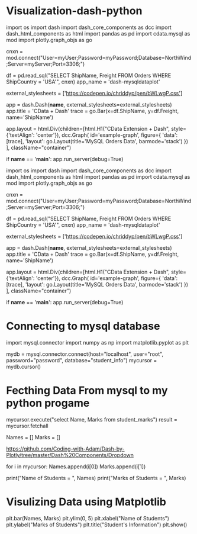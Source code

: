# Visualization-dash-python

import os
import dash
import dash_core_components as dcc
import dash_html_components as html
import pandas as pd
import cdata.mysql as mod
import plotly.graph_objs as go
 
cnxn = mod.connect("User=myUser;Password=myPassword;Database=NorthWind;Server=myServer;Port=3306;")
 
df = pd.read_sql("SELECT ShipName, Freight FROM Orders WHERE ShipCountry = 'USA'", cnxn)
app_name = 'dash-mysqldataplot'
 
external_stylesheets = ['https://codepen.io/chriddyp/pen/bWLwgP.css']
 
app = dash.Dash(__name__, external_stylesheets=external_stylesheets)
app.title = 'CData + Dash'
trace = go.Bar(x=df.ShipName, y=df.Freight, name='ShipName')
 
app.layout = html.Div(children=[html.H1("CData Extension + Dash", style={'textAlign': 'center'}),
dcc.Graph(
id='example-graph',
figure={
'data': [trace],
'layout':
go.Layout(title='MySQL Orders Data', barmode='stack')
})
], className="container")
 
if __name__ == '__main__':
app.run_server(debug=True)







import os
import dash
import dash_core_components as dcc
import dash_html_components as html
import pandas as pd
import cdata.mysql as mod
import plotly.graph_objs as go
 
cnxn = mod.connect("User=myUser;Password=myPassword;Database=NorthWind;Server=myServer;Port=3306;")
 
df = pd.read_sql("SELECT ShipName, Freight FROM Orders WHERE ShipCountry = 'USA'", cnxn)
app_name = 'dash-mysqldataplot'
 
external_stylesheets = ['https://codepen.io/chriddyp/pen/bWLwgP.css']
 
app = dash.Dash(__name__, external_stylesheets=external_stylesheets)
app.title = 'CData + Dash'
trace = go.Bar(x=df.ShipName, y=df.Freight, name='ShipName')
 
app.layout = html.Div(children=[html.H1("CData Extension + Dash", style={'textAlign': 'center'}),
dcc.Graph(
id='example-graph',
figure={
'data': [trace],
'layout':
go.Layout(title='MySQL Orders Data', barmode='stack')
})
], className="container")
 
if __name__ == '__main__':
app.run_server(debug=True)






# Connecting to mysql database
import mysql.connector
import numpy as np
import matplotlib.pyplot as plt


mydb = mysql.connector.connect(host="localhost",
							user="root",
							password="password",
							database="student_info")
mycursor = mydb.cursor()

# Fecthing Data From mysql to my python progame
mycursor.execute("select Name, Marks from student_marks")
result = mycursor.fetchall

Names = []
Marks = []






https://github.com/Coding-with-Adam/Dash-by-Plotly/tree/master/Dash%20Components/Dropdown

for i in mycursor:
	Names.append(i[0])
	Marks.append(i[1])
	
print("Name of Students = ", Names)
print("Marks of Students = ", Marks)


# Visulizing Data using Matplotlib
plt.bar(Names, Marks)
plt.ylim(0, 5)
plt.xlabel("Name of Students")
plt.ylabel("Marks of Students")
plt.title("Student's Information")
plt.show()


